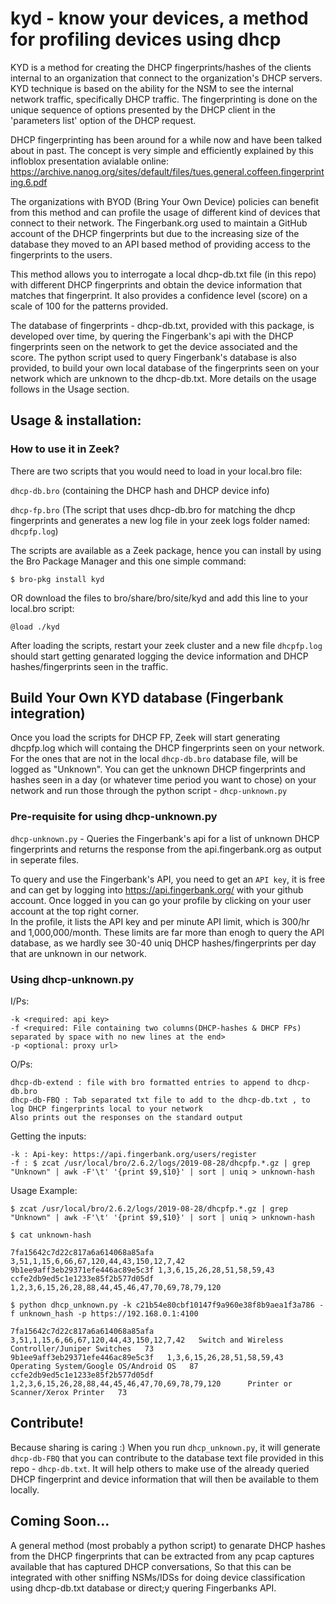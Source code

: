 # kyd - know your devices, a method for profiling devices using dhcp
KYD is a method for creating the DHCP fingerprints/hashes of the clients internal to an organization that connect to the organization's DHCP servers.
KYD technique is based on the ability for the NSM to see the internal network traffic, specifically DHCP traffic.
The fingerprinting is done on the unique sequence of options presented by the DHCP client in the 'parameters list' option of the DHCP request.

DHCP fingerprinting has been around for a while now and have been talked about in past.
The concept is very simple and efficiently explained by this infloblox presentation avialable online: https://archive.nanog.org/sites/default/files/tues.general.coffeen.fingerprinting.6.pdf

The organizations with BYOD (Bring Your Own Device) policies can benefit from this method and can profile the usage of different kind of devices that connect to their network.
The Fingerbank.org used to maintain a GitHub account of the DHCP fingerprints but due to the increasing size of the database they moved to an API based method of providing access to the fingerprints to the users.
  
This method allows you to interrogate a local dhcp-db.txt file (in this repo) with different DHCP fingerprints and obtain the device information that matches that fingerprint. It also provides a confidence level (score) on a scale of 100 for the patterns provided.

The database of fingerprints - dhcp-db.txt, provided with this package, is developed over time, by quering the Fingerbank's api with the DHCP fingerprints seen on the network to get the device associated and the score.
The python script used to query Fingerbank's database is also provided, to build your own local database of the fingerprints seen on your network which are unknown to the dhcp-db.txt. More details on the usage follows in the Usage section.

## Usage & installation:

### How to use it in Zeek?
There are two scripts that you would need to load in your local.bro file:
 
 `dhcp-db.bro` (containing the DHCP hash and DHCP device info)
 
 `dhcp-fp.bro` (The script that uses dhcp-db.bro for matching the dhcp fingerprints and generates a new log file in your zeek logs folder named: `dhcpfp.log`)

 The scripts are available as a Zeek package, hence you can install by using the Bro Package Manager and this one simple command:
 
 `$ bro-pkg install kyd`
 
 OR download the files to bro/share/bro/site/kyd and add this line to your local.bro script:
 
 `@load ./kyd`

After loading the scripts, restart your zeek cluster and a new file `dhcpfp.log` should start getting genarated logging the device information and DHCP hashes/fingerprints seen in the traffic.

## Build Your Own KYD database (Fingerbank integration)

Once you load the scripts for DHCP FP, Zeek will start generating dhcpfp.log which will containg the DHCP fingerprints seen on your network.
For the ones that are not in the local `dhcp-db.bro` database file, will be logged as "Unknown".
You can get the unknown DHCP fingerprints and hashes seen in a day (or whatever time period you want to chose) on your network and run those through the python script - `dhcp-unknown.py`

### Pre-requisite for using dhcp-unknown.py

`dhcp-unknown.py` - Queries the Fingerbank's api for a list of unknown DHCP fingerprints and returns the response from the api.fingerbank.org as output in seperate files.

To query and use the Fingerbank's API, you need to get an `API key`, it is free and can get by logging into https://api.fingerbank.org/ with your github account.
Once logged in you can go your profile by clicking on your user account at the top right corner.  
In the profile, it lists the API key and per minute API limit, which is 300/hr and 1,000,000/month. These limits are far more than enogh to query the API database, as we hardly see 30-40 uniq DHCP hashes/fingerprints per day that are unknown in our network.

### Using dhcp-unknown.py

I/Ps: 
```
-k <required: api key>
-f <required: File containing two columns(DHCP-hashes & DHCP FPs) separated by space with no new lines at the end>
-p <optional: proxy url>
```
        
O/Ps: 
```
dhcp-db-extend : file with bro formatted entries to append to dhcp-db.bro
dhcp-db-FBQ : Tab separated txt file to add to the dhcp-db.txt , to log DHCP fingerprints local to your network
Also prints out the responses on the standard output
```

Getting the inputs:
```
-k : Api-key: https://api.fingerbank.org/users/register
-f : $ zcat /usr/local/bro/2.6.2/logs/2019-08-28/dhcpfp.*.gz | grep "Unknown" | awk -F'\t' '{print $9,$10}' | sort | uniq > unknown-hash
```

Usage Example:
```
$ zcat /usr/local/bro/2.6.2/logs/2019-08-28/dhcpfp.*.gz | grep "Unknown" | awk -F'\t' '{print $9,$10}' | sort | uniq > unknown-hash

$ cat unknown-hash

7fa15642c7d22c817a6a614068a85afa 3,51,1,15,6,66,67,120,44,43,150,12,7,42
9b1ee9aff3eb29371efe446ac89e5c3f 1,3,6,15,26,28,51,58,59,43
ccfe2db9ed5c1e1233e85f2b577d05df 1,2,3,6,15,26,28,88,44,45,46,47,70,69,78,79,120

$ python dhcp_unknown.py -k c21b54e80cbf10147f9a960e38f8b9aea1f3a786 -f unknown_hash -p https://192.168.0.1:4100

7fa15642c7d22c817a6a614068a85afa   3,51,1,15,6,66,67,120,44,43,150,12,7,42   Switch and Wireless Controller/Juniper Switches   73
9b1ee9aff3eb29371efe446ac89e5c3f   1,3,6,15,26,28,51,58,59,43    Operating System/Google OS/Android OS   87
ccfe2db9ed5c1e1233e85f2b577d05df   1,2,3,6,15,26,28,88,44,45,46,47,70,69,78,79,120      Printer or Scanner/Xerox Printer   73
```

## Contribute!
Because sharing is caring :) 
When you run `dhcp_unknown.py`, it will generate `dhcp-db-FBQ` that you can contribute to the database text file provided in this repo - `dhcp-db.txt`.
It will help others to make use of the already queried DHCP fingerprint and device information that will then be available to them locally.

## Coming Soon...

A general method (most probably a python script) to genarate DHCP hashes from the DHCP fingerprints that can be extracted from any pcap captures available that has captured DHCP conversations,
So that this can be integrated with other sniffing NSMs/IDSs for doing device classification using dhcp-db.txt database or direct;y quering Fingerbanks API.

